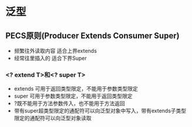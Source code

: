 # 泛型


## PECS原则(Producer Extends Consumer Super)

* 频繁往外读取内容 适合上界extends
* 经常往里插入的 适合下界Super

### <? extend T>和<? super T>

* extends 可用于返回类型限定，不能用于参数类型限定
* super 可用于参数类型限定，不能用于返回类型限定
* ?既不能用于方法参数传入，也不能用于方法返回
* 带有super超类型限定的通配符可以向泛型对象中写入，带有extends子类型限定的通配符可以向泛型对象读取

